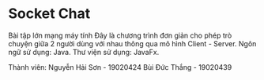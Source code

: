 # Socket Chat
Bài tập lớn mạng máy tính
Đây là chương trình đơn giản cho phép trò chuyện giữa 2 người dùng với nhau thông qua mô hình Client - Server.
Ngôn ngữ sử dụng: Java.
Thư viện sử dụng: JavaFx.

Thành viên:
  Nguyễn Hải Sơn - 19020424
  Bùi Đức Thắng - 19020439

